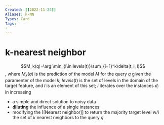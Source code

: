 ```yaml
---
Created: [[2022-11-24]]
Aliases: k-NN
Types: Card
Tags: 
- 
---
```

# k-nearest neighbor
$$M_k(q)=\arg \min_{l\in levels(t)}\sum_{i=1}^k\delta(t_i, l)$$
, where $M_k(q)$ is the prediction of the model $M$ for the query $q$ given the paramenter of the model $k$; 
$levels(t)$ is the set of levels in the domain of the target feature, and $l$ is an element of this set; 
$i$ iterates over the instances $d_i$ in increasing 
- a simple and direct solution to noisy data
- **diluting** the influence of a single instances
- modifying the [[Nearest neighbor]] to return the majority target level w/i the set of $k$ nearest neighbors to the query $q$